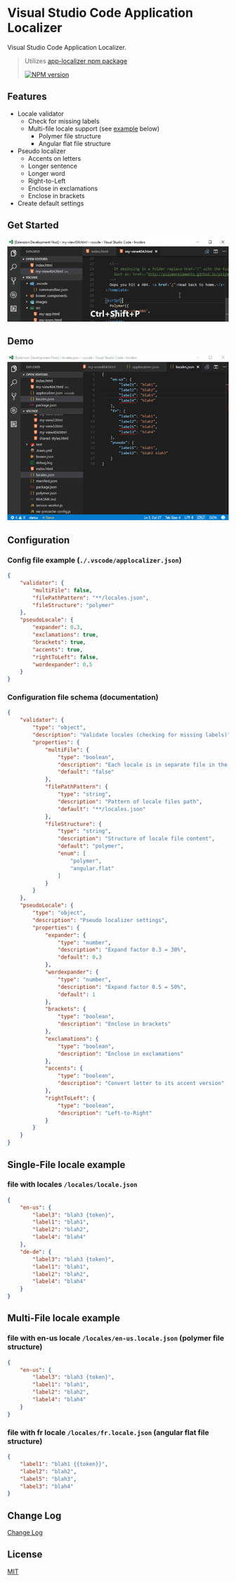 # Visual Studio Code Application Localizer

Visual Studio Code Application Localizer.

> Utilizes [app-localizer npm package](https://www.npmjs.com/package/app-localizer)
>
> [![NPM version](https://img.shields.io/npm/v/app-localizer.svg)](https://www.npmjs.com/package/app-localizer)

## Features

* Locale validator
	- Check for missing labels
	- Multi-file locale support (see [example](#multi-file-locale-example) below)
		* Polymer file structure
		* Angular flat file structure
* Pseudo localizer
    - Accents on letters
    - Longer sentence
    - Longer word
    - Right-to-Left
    - Enclose in exclamations
    - Enclose in brackets
* Create default settings

## Get Started

[![Get Started](getstarted.gif)](getstarted.gif)

## Demo

[![Demo](demo.gif)](demo.gif)

## Configuration

### Config file example (`./.vscode/applocalizer.json`)
```json
{
	"validator": {
		"multiFile": false,
		"filePathPattern": "**/locales.json",
		"fileStructure": "polymer"
	},
	"pseudoLocale": {
		"expander": 0.3,
		"exclamations": true,
		"brackets": true,
		"accents": true,
		"rightToLeft": false,
		"wordexpander": 0.5
	}
}
```

### Configuration file schema (documentation)
```json
{
	"validator": {
		"type": "object",
		"description": "Validate locales (checking for missing labels)",
		"properties": {
			"multiFile": {
				"type": "boolean",
				"description": "Each locale is in separate file in the same folder.",
				"default": "false"
			},
			"filePathPattern": {
				"type": "string",
				"description": "Pattern of locale files path",
				"default": "**/locales.json"
			},
			"fileStructure": {
				"type": "string",
				"description": "Structure of locale file content",
				"default": "polymer",
				"enum": [
					"polymer",
					"angular.flat"
				]
			}
		}
	},
	"pseudoLocale": {
		"type": "object",
		"description": "Pseudo localizer settings",
		"properties": {
			"expander": {
				"type": "number",
				"description": "Expand factor 0.3 = 30%",
				"default": 0.3
			},
			"wordexpander": {
				"type": "number",
				"description": "Expand factor 0.5 = 50%",
				"default": 1
			},
			"brackets": {
				"type": "boolean",
				"description": "Enclose in brackets"
			},
			"exclamations": {
				"type": "boolean",
				"description": "Enclose in exclamations"
			},
			"accents": {
				"type": "boolean",
				"description": "Convert letter to its accent version"
			},
			"rightToLeft": {
				"type": "boolean",
				"description": "Left-to-Right"
			}
		}
	}
}
```
## Single-File locale example

### file with locales `/locales/locale.json`
```json
{
	"en-us": {
		"label3": "blah3 {token}",
		"label1": "blah1",
		"label2": "blah2",
		"label4": "blah4"
	},
	"de-de": {
		"label3": "blah3 {token}",
		"label1": "blah1",
		"label2": "blah2",
		"label4": "blah4"
	}
}
```

## Multi-File locale example

### file with en-us locale `/locales/en-us.locale.json` (polymer file structure)
```json
{
	"en-us": {
		"label3": "blah3 {token}",
		"label1": "blah1",
		"label2": "blah2",
		"label4": "blah4"
	}
}
```

### file with fr locale `/locales/fr.locale.json` (angular flat file structure)
```json
{
	"label1": "blah1 {{token}}",
	"label2": "blah2",
	"label5": "blah3",
	"label3": "blah4"
}
```

## Change Log

[Change Log](CHANGELOG.md)

## License

[MIT](LICENSE.md)
